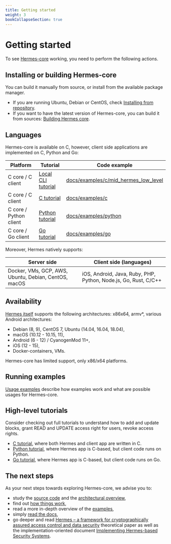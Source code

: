 ```yaml
---
title: Getting started
weight: 3
bookCollapseSection: true
---
```


# Getting started

To see [Hermes-core](https://github.com/cossacklabs/hermes-core/) working, you need to perform the following actions.

## Installing or building Hermes-core

You can build it manually from source, or install from the available package manager.

* If you are running Ubuntu, Debian or CentOS, check [Installing from repository](/hermes/getting-started/installing/hermes-from-repository/).
* If you want to have the latest version of Hermes-core, you can build it from sources: [Building Hermes core](/hermes/getting-started/installing/building-hermes/).

## Languages

Hermes-core is available on C, however, client side applications are implemented on C, Python and Go:

| Platform | Tutorial | Code example |
| -------- | -------- | ------------ |
| C core / C client | [Local CLI tutorial](/hermes/guides/local-cli-example/) | [docs/examples/c/mid_hermes_low_level](https://github.com/cossacklabs/hermes-core/tree/master/docs/examples/c/mid_hermes_low_level) |
| C core / C client | 	[C tutorial](/hermes/guides/c-tutorial/) | 	[docs/examples/c](https://github.com/cossacklabs/hermes-core/tree/master/docs/examples/c) |
| C core / Python client | [Python tutorial](/hermes/guides/python-tutorial/) | [docs/examples/python](https://github.com/cossacklabs/hermes-core/tree/master/docs/examples/python) |
| C core / Go client | 	[Go tutorial](/hermes/guides/go-tutorial/) | [docs/examples/go](https://github.com/cossacklabs/hermes-core/tree/master/docs/examples/go) |

Moreover, Hermes natively supports:

| Server side | Client side (languages) |
| ----------- | ---------------------- |
| Docker, VMs, GCP, AWS, Ubuntu, Debian, CentOS, macOS | iOS, Android, Java, Ruby, PHP, Python, Node.js, Go, Rust, C/C++ |

## Availability

[Hermes itself](https://www.cossacklabs.com/hermes/) supports the following architectures: x86x64, armv\*, various Android architectures:

* Debian (8, 9), CentOS 7, Ubuntu (14.04, 16.04, 18.04),
* macOS (10.12 - 10.15, 11),
* Android (6 - 12) / CyanogenMod 11+,
* iOS (12 - 15),
* Docker-containers, VMs.

Hermes-core has limited support, only x86/x64 platforms.


## Running examples

[Usage examples](/hermes/getting-started/installing/building-example/) describe how examples work and what are possible usages for Hermes-core.


## High-level tutorials

Consider checking out full tutorials to understand how to add and update blocks, grant READ and UPDATE access right for users, revoke access rights.

* [C tutorial](/hermes/guides/c-tutorial/), where both Hermes and client app are written in C.
* [Python tutorial](/hermes/guides/python-tutorial/), where Hermes app is C-based, but client code runs on Python.
* [Go tutorial](/hermes/guides/go-tutorial/), where Hermes app is C-based, but client code runs on Go.


## The next steps

As your next steps towards exploring Hermes-core, we advise you to:

* study the [source code](https://github.com/cossacklabs/hermes-core) and the [architectural overview](/hermes/hermes-in-depth/architecture/),
* find out [how things work](/hermes/hermes-in-depth/),
* read a more in-depth overview of the [examples](/hermes/getting-started/installing/building-example/),
* simply [read the docs](/hermes/),
* go deeper and read [Hermes – a framework for cryptographically assured access control and data security](https://www.cossacklabs.com/files/hermes-theory-paper-rev1.pdf) theoretical paper as well as the implementation-oriented document [Implementing Hermes-based Security Systems](https://www.cossacklabs.com/hermes/implementing-hermes-based-systems/).